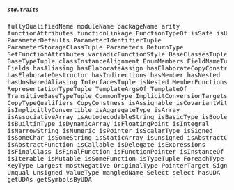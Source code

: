 ##### `std.traits`

<pre>
fullyQualifiedName moduleName packageName arity
functionAttributes functionLinkage FunctionTypeOf isSafe isUnsafe
ParameterDefaults ParameterIdentifierTuple
ParameterStorageClassTuple Parameters ReturnType
SetFunctionAttributes variadicFunctionStyle BaseClassesTuple
BaseTypeTuple classInstanceAlignment EnumMembers FieldNameTuple
Fields hasAliasing hasElaborateAssign hasElaborateCopyConstructor
hasElaborateDestructor hasIndirections hasMember hasNested
hasUnsharedAliasing InterfacesTuple isNested MemberFunctionsTuple
RepresentationTypeTuple TemplateArgsOf TemplateOf
TransitiveBaseTypeTuple CommonType ImplicitConversionTargets
CopyTypeQualifiers CopyConstness isAssignable isCovariantWith
isImplicitlyConvertible isAggregateType isArray
isAssociativeArray isAutodecodableString isBasicType isBoolean
isBuiltinType isDynamicArray isFloatingPoint isIntegral
isNarrowString isNumeric isPointer isScalarType isSigned
isSomeChar isSomeString isStaticArray isUnsigned isAbstractClass
isAbstractFunction isCallable isDelegate isExpressions
isFinalClass isFinalFunction isFunctionPointer isInstanceOf
isIterable isMutable isSomeFunction isTypeTuple ForeachType
KeyType Largest mostNegative OriginalType PointerTarget Signed
Unqual Unsigned ValueType mangledName Select select hasUDA
getUDAs getSymbolsByUDA
</pre>

<style>
<ID> pre {
	font-size: 30%;
}
<ID> code {
	text-align: center !important;
}
</style>
